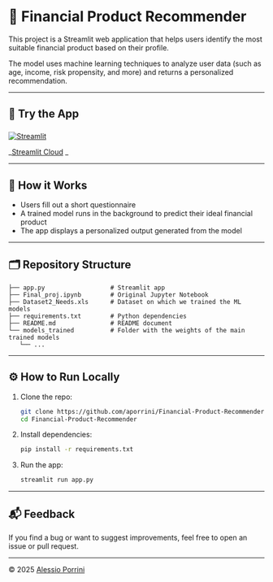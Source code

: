 # 💼 Financial Product Recommender

This project is a Streamlit web application that helps users identify the most suitable financial product based on their profile.

The model uses machine learning techniques to analyze user data (such as age, income, risk propensity, and more) and returns a personalized recommendation.

---

## 🚀 Try the App
###
[![Streamlit](https://static.streamlit.io/badges/streamlit_badge_black_white.svg)](https://financial-instrument-recommender-fintech-class-2025.streamlit.app/)


_[Streamlit Cloud](https://streamlit.io/cloud) _

---

## 🧠 How it Works

- Users fill out a short questionnaire
- A trained model runs in the background to predict their ideal financial product
- The app displays a personalized output generated from the model

---

## 🗂️ Repository Structure

```
├── app.py                  # Streamlit app
├── Final_proj.ipynb        # Original Jupyter Notebook
├── Dataset2_Needs.xls      # Dataset on which we trained the ML models
├── requirements.txt        # Python dependencies
├── README.md               # README document
└── models_trained          # Folder with the weights of the main trained models
   └── ...              
```

---

## ⚙️ How to Run Locally

1. Clone the repo:
   ```bash
   git clone https://github.com/aporrini/Financial-Product-Recommender.git
   cd Financial-Product-Recommender
   ```

2. Install dependencies:
   ```bash
   pip install -r requirements.txt
   ```

3. Run the app:
   ```bash
   streamlit run app.py
   ```

---

## 📬 Feedback

If you find a bug or want to suggest improvements, feel free to open an issue or pull request.

---

© 2025 [Alessio Porrini](https://github.com/aporrini)
